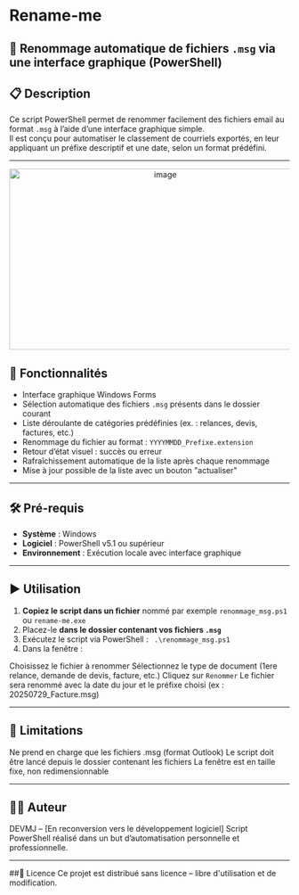 # Rename-me
## 📨 Renommage automatique de fichiers `.msg` via une interface graphique (PowerShell)

## 📋 Description

Ce script PowerShell permet de renommer facilement des fichiers email au format `.msg` à l’aide d’une interface graphique simple.  
Il est conçu pour automatiser le classement de courriels exportés, en leur appliquant un préfixe descriptif et une date, selon un format prédéfini.

---
<p align="center">
  <img width="545" height="325" alt="image" src="https://github.com/user-attachments/assets/d951644c-5559-48d9-9253-e345f05df6ad" />
</p>


## 🎯 Fonctionnalités

- Interface graphique Windows Forms
- Sélection automatique des fichiers `.msg` présents dans le dossier courant
- Liste déroulante de catégories prédéfinies (ex. : relances, devis, factures, etc.)
- Renommage du fichier au format : `YYYYMMDD_Prefixe.extension`
- Retour d’état visuel : succès ou erreur
- Rafraîchissement automatique de la liste après chaque renommage
- Mise à jour possible de la liste avec un bouton "actualiser"

---

## 🛠️ Pré-requis

- **Système** : Windows
- **Logiciel** : PowerShell v5.1 ou supérieur
- **Environnement** : Exécution locale avec interface graphique

---

## ▶️ Utilisation

1. **Copiez le script dans un fichier** nommé par exemple `renommage_msg.ps1` ou `rename-me.exe` 
2. Placez-le **dans le dossier contenant vos fichiers `.msg`**
3. Exécutez le script via PowerShell :
   ` .\renommage_msg.ps1`
4. Dans la fenêtre :

Choisissez le fichier à renommer
Sélectionnez le type de document (1ere relance, demande de devis, facture, etc.)
Cliquez sur `Renommer`
Le fichier sera renommé avec la date du jour et le préfixe choisi (ex : 20250729_Facture.msg)

---
## 🚫 Limitations
Ne prend en charge que les fichiers .msg (format Outlook)
Le script doit être lancé depuis le dossier contenant les fichiers
La fenêtre est en taille fixe, non redimensionnable

---
## 👨‍💻 Auteur
DEVMJ – [En reconversion vers le développement logiciel]
Script PowerShell réalisé dans un but d’automatisation personnelle et professionnelle.


---
##📜 Licence
Ce projet est distribué sans licence – libre d'utilisation et de modification.
